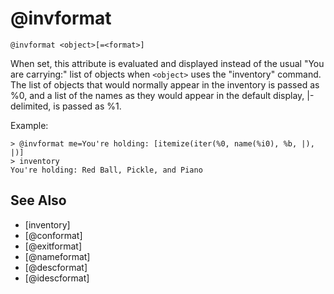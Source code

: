 # @invformat
`@invformat <object>[=<format>]`

When set, this attribute is evaluated and displayed instead of the usual "You are carrying:" list of objects when `<object>` uses the "inventory" command. The list of objects that would normally appear in the inventory is passed as %0, and a list of the names as they would appear in the default display, |-delimited, is passed as %1.

Example:
```
> @invformat me=You're holding: [itemize(iter(%0, name(%i0), %b, |), |)]
> inventory
You're holding: Red Ball, Pickle, and Piano
```


## See Also
- [inventory]
- [@conformat]
- [@exitformat]
- [@nameformat]
- [@descformat]
- [@idescformat]

